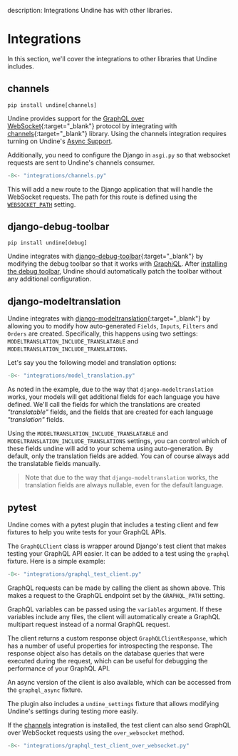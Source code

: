 description: Integrations Undine has with other libraries.

# Integrations

In this section, we'll cover the integrations to other libraries that
Undine includes.

## channels

```
pip install undine[channels]
```

Undine provides support for the [GraphQL over WebSocket]{:target="_blank"} protocol
by integrating with [channels]{:target="_blank"} library. Using the channels integration
requires turning on Undine's [Async Support](async.md).

[channels]: https://github.com/django/channels
[GraphQL over WebSocket]: https://github.com/graphql/graphql-over-http/blob/main/rfcs/GraphQLOverWebSocket.md

Additionally, you need to configure the Django in `asgi.py` so that
websocket requests are sent to Undine's channels consumer.

```python
-8<- "integrations/channels.py"
```

This will add a new route to the Django application that will handle
the WebSocket requests. The path for this route is defined using the
[`WEBSOCKET_PATH`](settings.md#websocket_path) setting.

## django-debug-toolbar

```
pip install undine[debug]
```

Undine integrates with [django-debug-toolbar]{:target="_blank"}
by modifying the debug toolbar so that it works with [GraphiQL].
After [installing the debug toolbar], Undine should automatically
patch the toolbar without any additional configuration.

[django-debug-toolbar]: https://github.com/django-commons/django-debug-toolbar
[GraphiQL]: https://github.com/graphql/graphiql
[installing the debug toolbar]: https://django-debug-toolbar.readthedocs.io/en/stable/installation.html

## django-modeltranslation

Undine integrates with [django-modeltranslation]{:target="_blank"}
by allowing you to modify how auto-generated `Fields`, `Inputs`, `Filters`
and `Orders` are created. Specifically, this happens using two settings:
`MODELTRANSLATION_INCLUDE_TRANSLATABLE` and `MODELTRANSLATION_INCLUDE_TRANSLATIONS`.

[django-modeltranslation]: https://github.com/deschler/django-modeltranslation

Let's say you the following model and translation options:

```python
-8<- "integrations/model_translation.py"
```

As noted in the example, due to the way that `django-modeltranslation` works,
your models will get additional fields for each language you have defined.
We'll call the fields for which the translations are created _"translatable"_ fields,
and the fields that are created for each language _"translation"_ fields.

Using the `MODELTRANSLATION_INCLUDE_TRANSLATABLE` and `MODELTRANSLATION_INCLUDE_TRANSLATIONS`
settings, you can control which of these fields undine will add to your schema
using auto-generation. By default, only the translation fields are added.
You can of course always add the translatable fields manually.

> Note that due to the way that `django-modeltranslation` works,
> the translation fields are always nullable, even for the default language.

## pytest

Undine comes with a pytest plugin that includes a testing client and few fixtures
to help you write tests for your GraphQL APIs.

The `GraphQLClient` class is wrapper around Django's test client that
makes testing your GraphQL API easier. It can be added to a test using
the `graphql` fixture. Here is a simple example:

```python
-8<- "integrations/graphql_test_client.py"
```

GraphQL requests can be made by calling the client as shown above.
This makes a request to the GraphQL endpoint set by the `GRAPHQL_PATH` setting.

GraphQL variables can be passed using the `variables` argument. If these variables
include any files, the client will automatically create a GraphQL multipart request
instead of a normal GraphQL request.

The client returns a custom response object `GraphQLClientResponse`,
which has a number of useful properties for introspecting the response.
The response object also has details on the database queries that were executed
during the request, which can be useful for debugging the performance of your
GraphQL API.

An async version of the client is also available, which can be accessed from
the `graphql_async` fixture.

The plugin also includes a `undine_settings` fixture that allows modifying
Undine's settings during testing more easily.

If the [channels](#channels) integration is installed, the test client can
also send GraphQL over WebSocket requests using the `over_websocket` method.

```python
-8<- "integrations/graphql_test_client_over_websocket.py"
```
